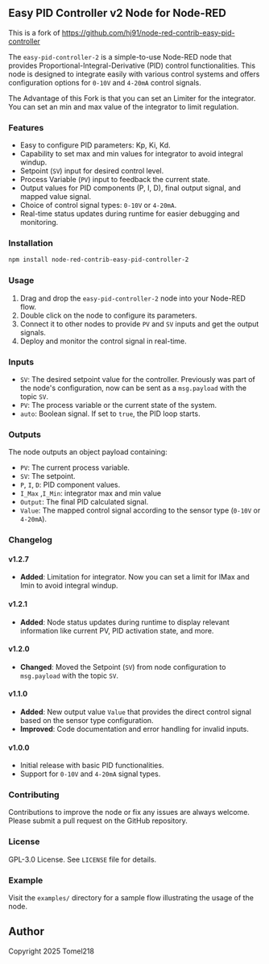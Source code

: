 ## Easy PID Controller v2  Node for Node-RED
This is a fork of https://github.com/hj91/node-red-contrib-easy-pid-controller

The `easy-pid-controller-2` is a simple-to-use Node-RED node that provides Proportional-Integral-Derivative (PID) control functionalities. This node is designed to integrate easily with various control systems and offers configuration options for `0-10V` and `4-20mA` control signals.

The Advantage of this Fork is that you can set an Limiter for the integrator. You can set an min and max value of the integrator to limit regulation.

### Features

- Easy to configure PID parameters: Kp, Ki, Kd.
- Capability to set max and min values for integrator to avoid integral windup.
- Setpoint (`SV`) input for desired control level.
- Process Variable (`PV`) input to feedback the current state.
- Output values for PID components (P, I, D), final output signal, and mapped value signal.
- Choice of control signal types: `0-10V` or `4-20mA`.
- Real-time status updates during runtime for easier debugging and monitoring.

### Installation

```bash
npm install node-red-contrib-easy-pid-controller-2
```

### Usage

1. Drag and drop the `easy-pid-controller-2` node into your Node-RED flow.
2. Double click on the node to configure its parameters.
3. Connect it to other nodes to provide `PV` and `SV` inputs and get the output signals.
4. Deploy and monitor the control signal in real-time.

### Inputs

- `SV`: The desired setpoint value for the controller. Previously was part of the node's configuration, now can be sent as a `msg.payload` with the topic `SV`.
- `PV`: The process variable or the current state of the system.
- `auto`: Boolean signal. If set to `true`, the PID loop starts.

### Outputs

The node outputs an object payload containing:

- `PV`: The current process variable.
- `SV`: The setpoint.
- `P`, `I`, `D`: PID component values.
- `I_Max` ,`I_Min`: integrator max and min value
- `Output`: The final PID calculated signal.
- `Value`: The mapped control signal according to the sensor type (`0-10V` or `4-20mA`).

### Changelog

#### v1.2.7

- **Added**: Limitation for integrator. Now you can set a limit for IMax and Imin to avoid integral windup.
#### v1.2.1

- **Added**: Node status updates during runtime to display relevant information like current PV, PID activation state, and more.
  
#### v1.2.0

- **Changed**: Moved the Setpoint (`SV`) from node configuration to `msg.payload` with the topic `SV`.

#### v1.1.0

- **Added**: New output value `Value` that provides the direct control signal based on the sensor type configuration.
- **Improved**: Code documentation and error handling for invalid inputs.

#### v1.0.0

- Initial release with basic PID functionalities.
- Support for `0-10V` and `4-20mA` signal types.

### Contributing

Contributions to improve the node or fix any issues are always welcome. Please submit a pull request on the GitHub repository.

### License

GPL-3.0 License. See `LICENSE` file for details.

### Example

Visit the `examples/` directory for a sample flow illustrating the usage of the node.

## Author

Copyright 2025 Tomel218 


